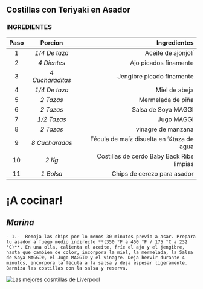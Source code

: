 ## **Costillas con Teriyaki en Asador**

### INGREDIENTES

| **Paso** | **Porcion** | **Ingredientes** |
| :---: | :---: | ---: |
1| *1/4 De taza* | Aceite de ajonjolí       |
2| *4 Dientes* | Ajo picados finamente |
3| *4 Cucharaditas* | Jengibre picado finamente |
4| *1/4 De taza* | Miel de abeja |
5| *2 Tazas* | Mermelada de piña |
6| *2 Tazas* | Salsa de Soya MAGGI |
7| *1/2 Tazas* | Jugo MAGGI |
8| *2 Tazas* | vinagre de manzana |
9| *8 Cucharadas* | Fécula de maíz disuelta en ¾taza de agua |
10| *2 Kg* | Costillas de cerdo Baby Back Ribs limpias |
11| *1 Bolsa* | Chips de cerezo para asador |

# ¡A cocinar!

## ***Marina***
```
- 1.-  Remoja las chips por lo menos 30 minutos previo a asar. Prepara tu asador a fuego medio indirecto **(350 °F a 450 °F / 175 °C a 232 °C)**. En una olla, calienta el aceite, fríe el ajo y el jengibre, hasta que cambien de color, incorpora la miel, la mermelada, la Salsa de Soya MAGGI®, el Jugo MAGGI® y el vinagre. Deja hervir durante 4 minutos, incorpora la fécula a la salsa y deja espesar ligeramente. Barniza las costillas con la salsa y reserva.
```

<picture>
 <source media="(prefers-color-scheme: dark)" srcset="https://encrypted-tbn0.gstatic.com/images?q=tbn:ANd9GcQiUDAjlsJNvVf_wHuAbukkOQsU_FGm058Vxg&usqp=CAU">
 <source media="(prefers-color-scheme: light)" srcset="https://encrypted-tbn0.gstatic.com/images?q=tbn:ANd9GcQiUDAjlsJNvVf_wHuAbukkOQsU_FGm058Vxg&usqp=CAU">
 <img alt="Las mejores cosntillas de Liverpool" src="YOUR-DEFAULT-IMAGE">
</picture>

